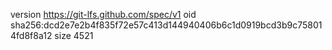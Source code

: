 version https://git-lfs.github.com/spec/v1
oid sha256:dcd2e7e2b4f835f72e57c413d144940406b6c1d0919bcd3b9c758014fd8f8a12
size 4521
